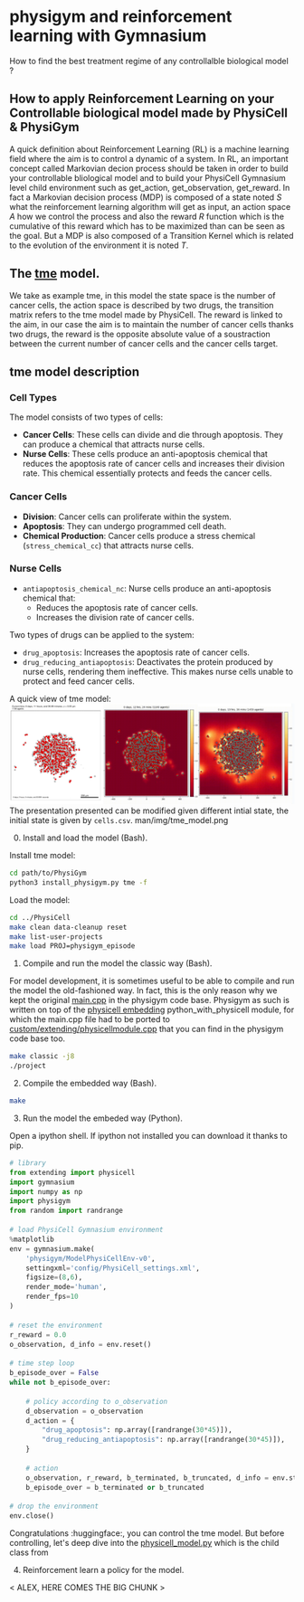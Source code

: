 # physigym and reinforcement learning with Gymnasium

How to find the best treatment regime of any controllalble biological model ?

## How to apply Reinforcement Learning on your Controllable biological model made by PhysiCell & PhysiGym

A quick definition about Reinforcement Learning (RL) is a machine learning field where the aim is to control a dynamic of a system. In RL, an important concept called Markovian decion process should be taken in order to build your controllable bliological model and to build your PhysiCell Gymnasium level child environment such as get_action, get_observation, get_reward. In fact a Markovian decision process (MDP) is composed of a state noted $S$ what the reinforcement learning algorithm will get as input, an action space $A$ how we control the process and also the reward $R$ function which is the cumulative of this reward which has to be maximized than can be seen as the goal. But a MDP is also composed of a Transition Kernel which is related to the evolution of the environment it is noted $T$.

## The [tme](https://github.com/Dante-Berth/PhysiGym/tree/main/model/tme) model.

We take as example tme, in this model the state space is the number of cancer cells, the action space is described by two drugs, the transition matrix refers to the tme model made by PhysiCell. The reward is linked to the aim, in our case the aim is to maintain the number of cancer cells thanks two drugs, the reward is the opposite absolute value of a soustraction between the current number of cancer cells and the cancer cells target.
## tme model description
### Cell Types
The model consists of two types of cells:

- **Cancer Cells**: These cells can divide and die through apoptosis. They can produce a chemical that attracts nurse cells.
- **Nurse Cells**: These cells produce an anti-apoptosis chemical that reduces the apoptosis rate of cancer cells and increases their division rate. This chemical essentially protects and feeds the cancer cells.

### Cancer Cells
- **Division**: Cancer cells can proliferate within the system.
- **Apoptosis**: They can undergo programmed cell death.
- **Chemical Production**: Cancer cells produce a stress chemical (`stress_chemical_cc`) that attracts nurse cells.

### Nurse Cells
- `antiapoptosis_chemical_nc`: Nurse cells produce an anti-apoptosis chemical  that:
  - Reduces the apoptosis rate of cancer cells.
  - Increases the division rate of cancer cells.

Two types of drugs can be applied to the system:

- `drug_apoptosis`: Increases the apoptosis rate of cancer cells.
- `drug_reducing_antiapoptosis`: Deactivates the protein produced by nurse cells, rendering them ineffective. This makes nurse cells unable to protect and feed cancer cells.

A quick view of tme model:
![Same TME model with three different representations, cancer cells are in grey hwile nurse cells are in red. THe first presentation is the raw representation , while the second one is displaying the production of stress chemicall cc and the last image represents the production of antiapoptosis chemical nc produced by nurse cells](https://github.com/Dante-Berth/PhysiGym/blob/main/man/img/tme_model.png)
The presentation presented can be modified given different intial state, the initial state is given by  `cells.csv`.
man/img/tme_model.png

0. Install and load the model (Bash).

Install tme model:

```bash
cd path/to/PhysiGym
python3 install_physigym.py tme -f
```

Load the model:

```bash
cd ../PhysiCell
make clean data-cleanup reset
make list-user-projects
make load PROJ=physigym_episode
```

1. Compile and run the model the classic way (Bash).


For model development, it is sometimes useful to be able to compile and run the model the old-fashioned way.
In fact, this is the only reason why we kept the original [main.cpp](https://github.com/Dante-Berth/PhysiGym/blob/main/physigym/main.cpp) in the physigym code base.
Physigym as such is written on top of the [physicell embedding](https://github.com/elmbeech/physicellembedding) python_with_physicell module,
for which the main.cpp file had to be ported to [custom/extending/physicellmodule.cpp](https://github.com/Dante-Berth/PhysiGym/blob/main/model/template/custom_modules/extending/physicellmodule.cpp) that you can find in the physigym code base too.



```bash
make classic -j8
./project
```

2. Compile the embedded way (Bash).

```bash
make
```

3. Run the model the embeded way (Python).

Open a ipython shell. If ipython not installed you can download it thanks to pip.

```python
# library
from extending import physicell
import gymnasium
import numpy as np
import physigym
from random import randrange

# load PhysiCell Gymnasium environment
%matplotlib
env = gymnasium.make(
    'physigym/ModelPhysiCellEnv-v0',
    settingxml='config/PhysiCell_settings.xml',
    figsize=(8,6),
    render_mode='human',
    render_fps=10
)

# reset the environment
r_reward = 0.0
o_observation, d_info = env.reset()

# time step loop
b_episode_over = False
while not b_episode_over:

    # policy according to o_observation
    d_observation = o_observation
    d_action = {
        "drug_apoptosis": np.array([randrange(30*45)]),
        "drug_reducing_antiapoptosis": np.array([randrange(30*45)]),
    }

    # action
    o_observation, r_reward, b_terminated, b_truncated, d_info = env.step(d_action)
    b_episode_over = b_terminated or b_truncated

# drop the environment
env.close()
```
Congratulations :huggingface:, you can control the tme model. But before controlling, let's deep dive into the [physicell_model.py](https://github.com/Dante-Berth/PhysiGym/blob/main/model/tme/custom_modules/physigym/physicell_model.py) which is the child class from 

4. Reinforcement learn a policy for the model.

< ALEX, HERE COMES THE BIG CHUNK >
